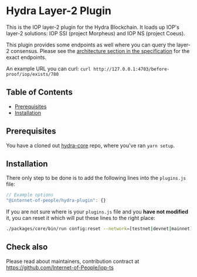 # Hydra Layer-2 Plugin

This is the IOP layer-2 plugin for the Hydra Blockchain. It loads up IOP's layer-2 solutions: IOP SSI (project Morpheus) and IOP NS (project Coeus).

This plugin provides some endpoints as well where you can query the layer-2 consensus.
Please see the [architecture section in the specification](https://developer.iop.technology/get_started) for the exact endpoints.

An example URL you can curl: `curl http://127.0.0.1:4703/before-proof/iop/exists/780`

## Table of Contents <!-- omit in toc -->

- [Prerequisites](#prerequisites)
- [Installation](#installation)

## Prerequisites

You have a cloned out [hydra-core](https://github.com/Internet-of-People/hydra-core)
repo, where you've ran `yarn setup`.

## Installation

There only step to be done is to add the following lines into the `plugins.js` file:

```javascript
// Example options
"@internet-of-people/hydra-plugin": {}
```

If you are not sure where is your `plugins.js` file and you **have not modified** it, you can reset it which will put these lines to the right place:

```bash
./packages/core/bin/run config:reset --network=[testnet|devnet|mainnet]
```

## Check also

Please read about maintainers, contribution contract at <https://github.com/Internet-of-People/iop-ts>
